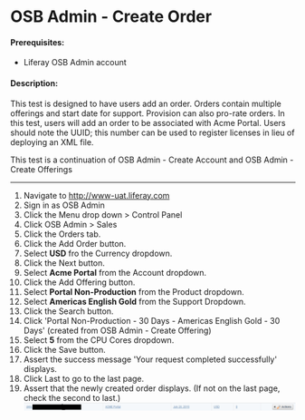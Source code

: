 OSB Admin - Create Order
========================

#### Prerequisites: ####
* Liferay OSB Admin account


#### Description: ####
This test is designed to have users add an order. Orders contain multiple offerings and start date for support. Provision can also pro-rate orders. In this test, users will add an order to be associated with Acme Portal. Users should note the UUID; this number can be used to register licenses in lieu of deploying an XML file.

This test is a continuation of OSB Admin - Create Account and OSB Admin - Create Offerings

****
1. Navigate to http://www-uat.liferay.com
1. Sign in as OSB Admin
1. Click the Menu drop down > Control Panel
1. Click OSB Admin > Sales
1. Click the Orders tab.
1. Click the Add Order button.
1. Select **USD** fro the Currency dropdown.
1. Click the Next button.
1. Select **Acme Portal** from the Account dropdown.
1. Click the Add Offering button.
1. Select **Portal Non-Production** from the Product dropdown.
1. Select **Americas English Gold** from the Support Dropdown.
1. Click the Search button.
1. Click 'Portal Non-Production - 30 Days - Americas English Gold - 30 Days' (created from OSB Admin - Create Offering)
1. Select **5** from the CPU Cores dropdown.
1. Click the Save button.
1. Assert the success message 'Your request completed successfully' displays.
1. Click Last to go to the last page.
1. Assert that the newly created order displays. (If not on the last page, check the second to last.)    
![order01](../images/order01.png)
